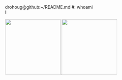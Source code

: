 


drohoug@github:~/README.md #: whoami <br /> 
!

<dlv>
  <a href="https://github.com/drohoug">
  <img height="180em" src="https://github-readme-stats.vercel.app/api?username=drohoug&theme=dark&includ_all_comits=true&count_private=true"/>
  <img height="180em" src="https://github-readme-stats.vercel.app/api/top-langs/?username=drohoug&layout-compact&langs_count&theme=dark"/>
</div>


